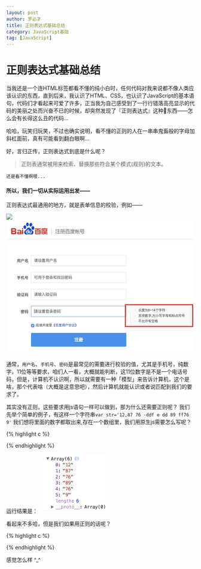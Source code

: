 ```yaml
---
layout: post
author: 罗必才
title: 正则表达式基础总结
category: JavaScript基础
tag: [JavaScript]
---
```


# 正则表达式基础总结

当我还是一个连HTML标签都看不懂的纯小白时，任何代码对我来说都不像人类应该认识的东西，直到后来，我认识了HTML、CSS，也认识了JavaScript的基本语句，代码们才看起来可爱了许多，正当我为自己感受到了一行行错落高亮显示的代码的美丽之处而兴奋不已的时候，却突然发现了『正则表达式』这种👻东西——怎么会有长得这么丑的代码...

哈哈，玩笑归玩笑，不过也确实说明，看不懂的正则的人在一串串鬼畜般的字母加斜杠面前，真有可能看到翻白眼啊...

好，言归正传，正则表达式到底是什么呢？

>正则表通常被用来检索、替换那些符合某个模式(规则)的文本。

`还是看不懂啊喂...`

#### 所以，我们一切从实际运用出发——

正则表达式最通用的地方，就是表单信息的校验，例如——

![](https://github.com/luoqiaojoe/luoqiaojoe.github.io/blob/master/_posts/JavaScript_img/uesername.png)
![](https://github.com/luoqiaojoe/luoqiaojoe.github.io/blob/master/_posts/JavaScript_img/password.png)

通常，`用户名`、`手机号`、`密码`是最常见的需要进行校验的值，尤其是手机号，纯数字，11位等等要求，咱们人一看，大概就能判断，这11位数字是不是一个电话号码，但是，计算机不认识啊，所以就需要有一种「模型」来告诉计算机，这个是啥，那个代表啥（大概是这意思吧），然后计算机就能认识或者说匹配到我们的要求了。

其实没有正则，这些要求用js语句一样可以做到，那为什么还需要正则呢？
我们先举个简单的例子，有这样一个字符串`var str='12,87 76 -ddf e dd 89 ff76 9'`
我们想将里面的数字都取出来,存在一个数组里，我们用原生js需要怎么写呢？

{% highlight c %}
<script>
var str='12,87 76 -ddf e dd 89 ff76 9';
var arr=[];
var tmp='';

for(var i=0;i<str.length;i++)
{
	if(str.charAt(i)>='0' && str.charAt(i)<='9')
	{
		tmp+=str.charAt(i);
	}
	else
	{
		if(tmp)
		{
			arr.push(tmp);
			tmp='';
		}
	}
}

if(tmp)
{
	arr.push(tmp);
	tmp='';
}

console.log(arr);
</script>
{% endhighlight %}

运行结果是：
![](https://github.com/luoqiaojoe/luoqiaojoe.github.io/blob/master/_posts/JavaScript_img/jieguo1.png)

看起来不多哈，但是我们如果用正则的话呢？

{% highlight c %}
<script>
var str='12,87 76 -ddf e dd 89 ff76 9';
var re=/\d+/g;

console.log(str.match(re));
</script>
{% endhighlight %}

感觉怎么样 ^_^




